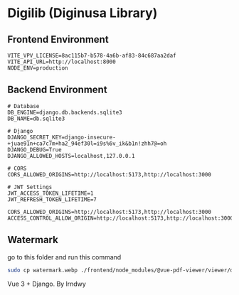 # Digilib (Diginusa Library)

## Frontend Environment
```
VITE_VPV_LICENSE=8ac115b7-b578-4a6b-af83-84c687aa2daf
VITE_API_URL=http://localhost:8000
NODE_ENV=production
```

## Backend Environment
```
# Database
DB_ENGINE=django.db.backends.sqlite3
DB_NAME=db.sqlite3

# Django
DJANGO_SECRET_KEY=django-insecure-+juae91n+ca7c7m+ha2_94ef30l=i9s%6v_ik&b1n!zhh7@=oh
DJANGO_DEBUG=True
DJANGO_ALLOWED_HOSTS=localhost,127.0.0.1

# CORS
CORS_ALLOWED_ORIGINS=http://localhost:5173,http://localhost:3000

# JWT Settings
JWT_ACCESS_TOKEN_LIFETIME=1
JWT_REFRESH_TOKEN_LIFETIME=7

CORS_ALLOWED_ORIGINS=http://localhost:5173,http://localhost:3000
ACCESS_CONTROL_ALLOW_ORIGIN=http://localhost:5173,http://localhost:3000
```

## Watermark 
go to this folder and run this command
```bash
sudo cp watermark.webp ./frontend/node_modules/@vue-pdf-viewer/viewer/dist/assets/
```

Vue 3 + Django.
By lrndwy


